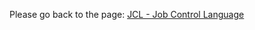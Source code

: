 Please go back to the page: <a href="https://github.com/fermyno/mainframe/tree/main/JCL">JCL - Job Control Language</a>
